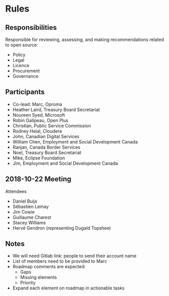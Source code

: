 # Rules

## Responsibilities

Responsible for reviewing, assessing, and making recommendations related to open source:

* Policy
* Legal
* Licence
* Procurement
* Governance

## Participants

* Co-lead: Marc, Oproma
* Heather Laird, Treasury Board Secretariat
* Noureen Syed, Microsoft
* Robin Galipeau, Open Plus
* Christian, Public Service Commission
* Rodney Helal, Cloudera
* John, Canadian Digital Services
* William Chen, Employment and Social Development Canada
* Ranjan, Canada Border Services
* Noel, Treasury Board Secretariat
* Mike, Eclipse Foundation
* Jim, Employment and Social Development Canada


## 2018-10-22 Meeting
Attendees
* Daniel Buijs
* Sébastien Lemay 
* Jim Cowie
* Guillaume Charest
* Stacey Williams 
* Hervé Gendron (representing Dugald Topshee)

## Notes 
* We will need Gitlab link: people to send their account name 
* List of members need to be provided to Marc 
* Roadmap comments are expected: 
  * Gaps
  * Missing elements
  * Priority
* Expand each element on roadmap in actionable tasks 
